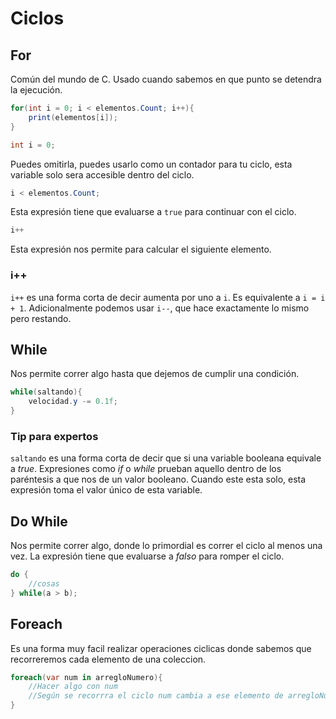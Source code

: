 # Ciclos

## For

Común del mundo de C. Usado cuando sabemos en que punto se detendra la ejecución.

```C#
for(int i = 0; i < elementos.Count; i++){
    print(elementos[i]);
}
```

```C#
int i = 0;
```

Puedes omitirla, puedes usarlo como un contador para tu ciclo, esta variable solo sera accesible dentro del ciclo.

```C#
i < elementos.Count;
```

Esta expresión tiene que evaluarse a `true` para continuar con el ciclo.

```C#
i++
```

Esta expresión nos permite para calcular el siguiente elemento.

### i++

`i++` es una forma corta de decir aumenta por uno a `i`. Es equivalente a `i = i + 1`. Adicionalmente podemos usar `i--`, que hace exactamente lo mismo pero restando.

## While

Nos permite correr algo hasta que dejemos de cumplir una condición.

```C#
while(saltando){
    velocidad.y -= 0.1f;
}
```

### Tip para expertos

`saltando` es una forma corta de decir que si una variable booleana equivale a *true*. Expresiones como *if* o *while* prueban aquello dentro de los paréntesis a que nos de un valor booleano. Cuando este esta solo, esta expresión toma el valor único de esta variable.

## Do While

Nos permite correr algo, donde lo primordial es correr el ciclo al menos una vez. La expresión tiene que evaluarse a *falso* para romper el ciclo.

```C#
do {
    //cosas
} while(a > b);
```

## Foreach

Es una forma muy facil realizar operaciones ciclicas donde sabemos que recorreremos cada elemento de una coleccion.

```C#
foreach(var num in arregloNumero){
    //Hacer algo con num
    //Según se recorrra el ciclo num cambia a ese elemento de arregloNumero
}
```
